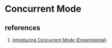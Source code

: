 # Concurrent Mode

## references

1. [Introducing Concurrent Mode (Experimental)](https://reactjs.org/docs/concurrent-mode-intro.html)
